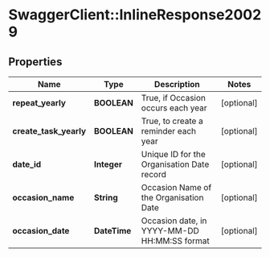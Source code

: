 # SwaggerClient::InlineResponse20029

## Properties
Name | Type | Description | Notes
------------ | ------------- | ------------- | -------------
**repeat_yearly** | **BOOLEAN** | True, if Occasion occurs each year | [optional] 
**create_task_yearly** | **BOOLEAN** | True, to create a reminder each year | [optional] 
**date_id** | **Integer** | Unique ID for the Organisation Date record | [optional] 
**occasion_name** | **String** | Occasion Name of the Organisation Date | [optional] 
**occasion_date** | **DateTime** | Occasion date, in YYYY-MM-DD HH:MM:SS format | [optional] 


